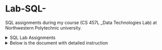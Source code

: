 # Lab-SQL-
 SQL assignments during my course (CS 457L _Data Technologies Lab) at Northwestern Polytechnic university.
 <details>
<summary> SQL Lab Assignments  </summary>
<a href="https://github.com/Maryam-Taherzadeh/Lab-SQL-/tree/main/Assignments"> document</a>
</details>
 
 
<details>
<summary>Below is the document with detailed instruction</summary>
<a href="https://github.com/Maryam-Taherzadeh/EER_Diagram_for_Pharmacy_Stores/blob/main/Pharmacy%20store%20information.pdf"> document</a>
</details>
